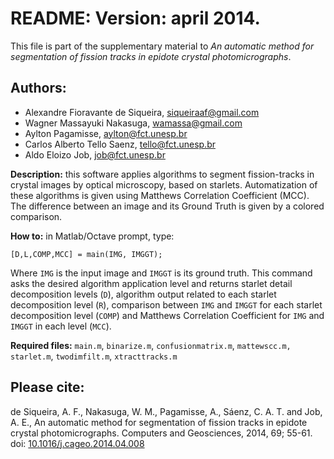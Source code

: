 # README: Version: april 2014.

This file is part of the supplementary material to *An automatic 
method for segmentation of fission tracks in epidote crystal 
photomicrographs*.

## Authors: 
 * Alexandre Fioravante de Siqueira, siqueiraaf@gmail.com
 * Wagner Massayuki Nakasuga, wamassa@gmail.com
 * Aylton Pagamisse, aylton@fct.unesp.br
 * Carlos Alberto Tello Saenz, tello@fct.unesp.br
 * Aldo Eloizo Job, job@fct.unesp.br

**Description:** this software applies algorithms to segment fission-tracks in crystal images by optical microscopy, based on starlets. Automatization of these algorithms is given using Matthews Correlation Coefficient (MCC). The difference between an image and its Ground Truth is given by a colored comparison.

**How to:** in Matlab/Octave prompt, type:

`[D,L,COMP,MCC] = main(IMG, IMGGT);`

Where `IMG` is the input image and `IMGGT` is its ground truth.
This command asks the desired algorithm application level and returns starlet detail decomposition levels (`D`), algorithm output related to each starlet decomposition level (`R`), comparison between `IMG` and `IMGGT` for each starlet decomposition level (`COMP`) and Matthews Correlation Coefficient for `IMG` and `IMGGT` in each level (`MCC`).

**Required files:** `main.m`, `binarize.m`, `confusionmatrix.m`, `mattewscc.m,` `starlet.m`, `twodimfilt.m`, `xtracttracks.m`

##  Please cite:

de Siqueira, A. F., Nakasuga, W. M., Pagamisse, A., Sáenz, C. A. T. and Job, A. E., An automatic method for segmentation of fission tracks in epidote crystal photomicrographs. Computers and Geosciences, 2014, 69; 55-61. doi: [10.1016/j.cageo.2014.04.008](http://www.sciencedirect.com/science/article/pii/S0098300414000855)
